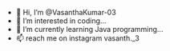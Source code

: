 - 👋 Hi, I’m @VasanthaKumar-03
- 👀 I’m interested in coding...
- 🌱 I’m currently learning Java programming...
- 📫 reach me on instagram vasanth._3

<!---
VasanthaKumar-03/VasanthaKumar-03 is a ✨ special ✨ repository because its `README.md` (this file) appears on your GitHub profile.
You can click the Preview link to take a look at your changes.
--->
